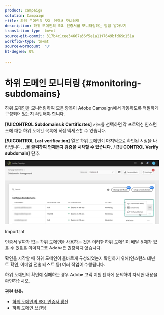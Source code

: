 ```yaml
---
product: campaign
solution: Campaign
title: 하위 도메인의 SSL 인증서 모니터링
description: 하위 도메인의 SSL 인증서를 모니터링하는 방법 알아보기
translation-type: tm+mt
source-git-commit: 317b4c1cee34667a36f5e1a1197649bfd69c151a
workflow-type: tm+mt
source-wordcount: '0'
ht-degree: 0%

---
```



# 하위 도메인 모니터링 {#monitoring-subdomains}

하위 도메인을 모니터링하여 모든 항목이 Adobe Campaign에서 작동하도록 적절하게 구성되어 있는지 확인해야 합니다.

**[!UICONTROL Subdomains & Certificates]** 카드를 선택하면 각 프로덕션 인스턴스에 대한 하위 도메인 목록에 직접 액세스할 수 있습니다.

**[!UICONTROL Last verification]** 열은 하위 도메인이 마지막으로 확인된 시점을 나타냅니다. **..을 클릭하여 언제든지 검증을 시작할 수 있습니다.** / **[!UICONTROL Verify subdomain]** 단추.

![](assets/subdomain_verification.png)

>[!IMPORTANT]
>
>인증서 날짜가 없는 하위 도메인을 사용하는 것은 이러한 하위 도메인이 배달 문제가 있을 수 있음을 의미하므로 Adobe은 권장하지 않습니다.

확인을 시작할 때 하위 도메인이 올바르게 구성되었는지 확인하기 위해(인스턴스 테넌트 확인, 이메일 전송 테스트 등) 여러 작업이 수행됩니다.

하위 도메인의 확인에 실패하는 경우 Adobe 고객 지원 센터에 문의하여 자세한 내용을 확인하십시오.

**관련 항목:**

* [하위 도메인의 SSL 인증서 갱신](../../subdomains-certificates/using/renewing-subdomain-certificate.md)
* [하위 도메인 브랜딩](../../subdomains-certificates/using/subdomains-branding.md)
